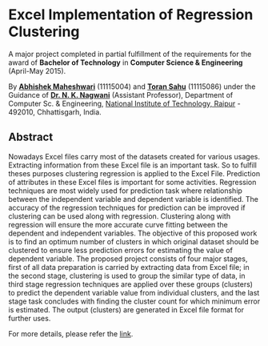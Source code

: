 # Excel Implementation of Regression Clustering

A major project completed in partial fulfillment of the requirements for the award of **Bachelor of Technology** in **Computer Science & Engineering** (April-May 2015).

By [**Abhishek Maheshwari**](https://www.linkedin.com/in/abhishek-maheshwari-b6a7b2101/) (11115004) and [**Toran Sahu**](https://www.linkedin.com/in/toransahu/) (11115086) under the Guidance of [**Dr. N. K. Nagwani**](https://www.linkedin.com/in/nareshnagwani/) (Assistant Professor), Department of Computer Sc. & Engineering, [National Institute of Technology, Raipur](https://www.linkedin.com/school/national-institute-of-technology-raipur/) - 492010, Chhattisgarh, India.


## Abstract
Nowadays Excel files carry most of the datasets created for various usages. Extracting
information from these Excel file is an important task. So to fulfill theses purposes clustering
regression is applied to the Excel File. Prediction of attributes in these Excel files is important
for some activities. Regression techniques are most widely used for prediction task where
relationship between the independent variable and dependent variable is identified. The
accuracy of the regression techniques for prediction can be improved if clustering can be used
along with regression. Clustering along with regression will ensure the more accurate curve
fitting between the dependent and independent variables. The objective of this proposed work
is to find an optimum number of clusters in which original dataset should be clustered to
ensure less prediction errors for estimating the value of dependent variable. The proposed
project consists of four major stages, first of all data preparation is carried by extracting data
from Excel file; in the second stage, clustering is used to group the similar type of data, in
third stage regression techniques are applied over these groups (clusters) to predict the
dependent variable value from individual clusters, and the last stage task concludes with
finding the cluster count for which minimum error is estimated. The output (clusters) are
generated in Excel file format for further uses.

For more details, please refer the [link](https://github.com/toransahu/excel-implementation-of-regression-clustering/blob/master/docs/Major%20Project%20Report%201.pdf).
